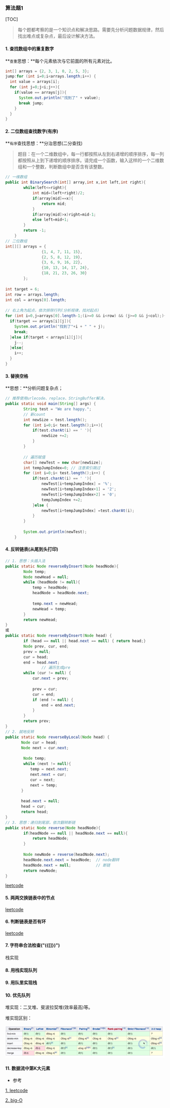 ### 算法题1

[TOC]

> 每个题都考察的是一个知识点和解决思路。需要先分析问题数据规律，然后找出难点或复杂点，最后设计解决方法。

#### 1. 查找数组中的重复数字

**`查重`思想：**每个元素依次与它前面的所有元素对比。

```java
int[] arrays = {2, 3, 1, 0, 2, 5, 3};
jump:for (int i=0;i<arrays.length;i++) {
  int value = arrays[i];
  for (int j=0;j<i;j++){
    if(value == arrays[j]){
      System.out.println("找到了" + value);
      break jump;
    }
  }
}
```

#### 2. 二位数组查找数字(有序)

**`有序`查找思想：**分治思想(二分查找)

> 题目：在一个二维数组中，每一行都按照从左到右递增的顺序排序，每一列都按照从上到下递增的顺序排序。请完成一个函数，输入这样的一个二维数组和一个整数，判断数组中是否含有该整数。

```java
// 一维数组
public int BinarySearch(int[] array,int x,int left,int right){
        while(left<=right){
            int mid=(left+right)/2;
            if(array[mid]==x){
                return mid;
            }
            if(array[mid]>x)right=mid-1;
            else left=mid+1;
        }
        return -1;
    } 
// 二位数组
int[][] arrays = {
                {1, 4, 7, 11, 15},
                {2, 5, 8, 12, 19},
                {3, 6, 9, 16, 22},
                {10, 13, 14, 17, 24},
                {18, 21, 23, 26, 30}
        };
        
int target = 6;
int row = arrays.length;
int col = arrays[0].length;

// 右上角为起点，依次排除行列(分析规律，找对起点)
for (int i=0,j=arrays[0].length-1;(i>=0 && i<row) && (j>=0 && j<col);){
  if(target == arrays[i][j]){
    System.out.println("找到了"+i + " " + j);
    break;
  }else if(target < arrays[i][j]){
    j--;
  }else{
    i++;
  }
}

```

#### 3. 替换空格

**思想：**分析问题复杂点；

```java
// 推荐使用urlecode、replace、StringBuffer解决。
public static void main(String[] args) {
        String test = "We are happy.";
        // 新count
        int newSize = test.length();
        for (int i=0;i< test.length();i++){
            if(test.charAt(i) == ' '){
                newSize +=2;
            }
        }

        // 遍历赋值
        char[] newTest = new char[newSize];
        int tempJumpIndex=0; // 注意索引跳过
        for (int i=0;i< test.length();i++) {
            if(test.charAt(i) == ' '){
                newTest[i+tempJumpIndex] = '%';
                newTest[i+tempJumpIndex+1] = '2';
                newTest[i+tempJumpIndex+2] = '0';
                tempJumpIndex +=2;
            }else {
                newTest[i+tempJumpIndex] =test.charAt(i);
            }
        }

        System.out.println(newTest);
    }
```

#### 4. 反转链表(从尾到头打印)

```java
// 1. 思想：头插入法
public static Node reverseByInsert(Node headNode){
        Node temp;
        Node newHead = null;
        while (headNode != null){
            temp = headNode;
            headNode = headNode.next;
            
            temp.next = newHead;
            newHead = temp;
        }
        return newHead;
}
或
public static Node reverseByInsert(Node head) {
        if (head == null || head.next == null) { return head;}
        Node prev, cur, end;
        prev = null;
        cur = head;
        end = head.next;
				// 遍历生成pre
        while (cur != null) {
            cur.next = prev;

            prev = cur;
            cur = end;
            if (end != null) {
                end = end.next;
            }
        }
        return prev;
}  
// 2. 就地反转
public static Node reverseByLocal(Node head) {
       Node cur = head;
       Node next = cur.next;

        Node temp;
        while (next != null){
           temp = next.next;
           next.next = cur;
           cur = next;
           next = temp;
       }

       head.next = null;
       head = cur;
       return head;
}
// 3. 思想：递归到尾部，依次翻转断链
public static Node reverse(Node headNode){
        if(headNode == null || headNode.next == null){
            return headNode;
        }

        Node newNode = reverse(headNode.next);
        headNode.next.next = headNode;  // node翻转
        headNode.next = null;           // 断链
        return newNode;
}
```

[leetcode](https://leetcode-cn.com/problems/reverse-linked-list)

#### 5. 两两交换链表中的节点

[leetcode](https://leetcode-cn.com/problems/swap-nodes-in-pairs/)

#### 6. 判断链表是否有环

[leetcode](https://leetcode-cn.com/problems/linked-list-cycle/)

#### 7. 字符串合法检查("({[]})")

栈实现

#### 8. 用栈实现队列

#### 9. 用队里实现栈

#### 10. 优先队列

堆实现：二叉堆、斐波拉契堆(效率最高)等。

堆实现区别：

![堆实现](images/struct-heap.png)

#### 11. 数据流中第K大元素













- 参考

[1. leetcode](https://leetcode-cn.com/problemset/lcof/)

[2. big-O](https://www.bigocheatsheet.com/)